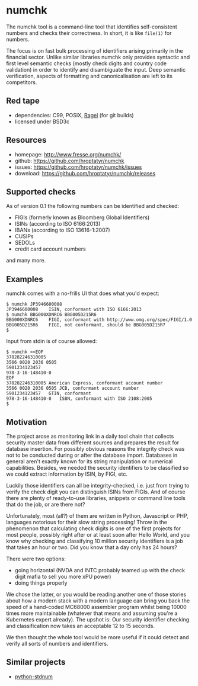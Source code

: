 numchk
======

The numchk tool is a command-line tool that identifies self-consistent
numbers and checks their correctness.  In short, it is like `file(1)`
for numbers.

The focus is on fast bulk processing of identifiers arising primarily in
the financial sector.  Unlike similar libraries numchk only provides
syntactic and first level semantic checks (mostly check digits and
country code validation) in order to identify and disambiguate the
input.  Deep semantic verification, aspects of formatting and
canonicalisation are left to its competitors.


Red tape
--------
+ dependencies: C99, POSIX, [Ragel][1] (for git builds)
+ licensed under BSD3c


Resources
---------
+ homepage: <http://www.fresse.org/numchk/>
+ github:   <https://github.com/hroptatyr/numchk>
+ issues:   <https://github.com/hroptatyr/numchk/issues>
+ download: <https://github.com/hroptatyr/numchk/releases>


Supported checks
----------------

As of version 0.1 the following numbers can be identified and checked:

+ FIGIs (formerly known as Bloomberg Global Identifiers)
+ ISINs (according to ISO 6166:2013)
+ IBANs (according to ISO 13616-1:2007)
+ CUSIPs
+ SEDOLs
+ credit card account numbers

and many more.


Examples
--------

numchk comes with a no-frills UI that does what you'd expect:

    $ numchk JP3946600008
    JP3946600008	ISIN, conformant with ISO 6166:2013
    $ numchk BBG000XDNRC6 BBG005D215R6
    BBG000XDNRC6	FIGI, conformant with http://www.omg.org/spec/FIGI/1.0
    BBG005D215R6	FIGI, not conformant, should be BBG005D215R7
    $

Input from stdin is of course allowed:

    $ numchk <<EOF
    378282246310005
    3566 0020 2036 0505
    5901234123457
    978-3-16-148410-0
    EOF
    378282246310005	American Express, conformant account number
    3566 0020 2036 0505	JCB, conformant account number
    5901234123457	GTIN, conformant
    978-3-16-148410-0	ISBN, conformant with ISO 2108:2005
    $


Motivation
----------

The project arose as monitoring link in a daily tool chain that collects
security master data from different sources and prepares the result for
database insertion.  For possibly obvious reasons the integrity check
was not to be conducted during or after the database import.  Databases
in general aren't exactly known for its string manipulation or numerical
capabilities.  Besides, we needed the security identifiers to be
classified so we could extract information by ISIN, by FIGI, etc.

Luckily those identifiers can all be integrity-checked, i.e. just from
trying to verify the check digit you can distinguish ISINs from FIGIs.
And of course there are plenty of ready-to-use libraries, snippets or
command line tools that do the job, or are there not?

Unfortunately, most (all?) of them are written in Python, Javascript or
PHP, languages notorious for their slow string processing!  Throw in the
phenomenon that calculating check digits is one of the first projects
for most people, possibly right after or at least soon after Hello
World, and you know why checking and classifying 10 million security
identifiers is a job that takes an hour or two.  Did you know that a day
only has 24 hours?

There were two options:
- going horizontal (NVDA and INTC probably teamed up with the check
  digit mafia to sell you more xPU power)
- doing things properly

We chose the latter, or you would be reading another one of those
stories about how a modern stack with a modern language can bring you
back the speed of a hand-coded MC68000 assembler program whilst being
10000 times more maintainable (whatever that means and assuming you're a
Kubernetes expert already).  The upshot is: Our security identifier
checking and classification now takes an acceptable 12 to 15 seconds.

We then thought the whole tool would be more useful if it could detect
and verify all sorts of numbers and identifiers.


Similar projects
----------------

+ [python-stdnum][2]


  [1]: http://www.colm.net/open-source/ragel/
  [2]: https://arthurdejong.org/python-stdnum/

<!--
  Local variables:
  mode: auto-fill
  fill-column: 72
  filladapt-mode: t
  End:
-->
